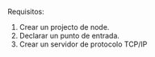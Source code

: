 Requisitos:

1. Crear un projecto de node.
2. Declarar un punto de entrada.
3. Crear un servidor de protocolo TCP/IP